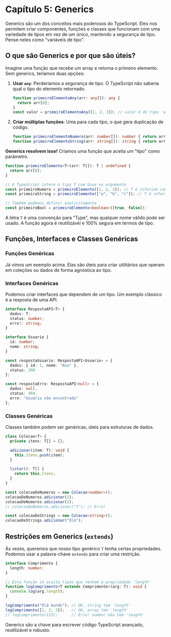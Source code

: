 # Capítulo 5: Generics

Generics são um dos conceitos mais poderosos do TypeScript. Eles nos permitem criar componentes, funções e classes que funcionam com uma variedade de tipos em vez de um único, mantendo a segurança de tipo. Pense neles como "variáveis de tipo".

## O que são Generics e por que são úteis?

Imagine uma função que recebe um array e retorna o primeiro elemento. Sem generics, teríamos duas opções:

1.  **Usar `any`**: Perderíamos a segurança de tipo. O TypeScript não saberia qual o tipo do elemento retornado.
    ```typescript
    function primeiroElementoAny(arr: any[]): any {
      return arr[0];
    }
    const valor = primeiroElementoAny([1, 2, 3]); // valor é do tipo 'any'
    ```

2.  **Criar múltiplas funções**: Uma para cada tipo, o que gera duplicação de código.
    ```typescript
    function primeiroElementoNumero(arr: number[]): number { return arr[0]; }
    function primeiroElementoString(arr: string[]): string { return arr[0]; }
    ```

**Generics resolvem isso!** Criamos uma função que aceita um "tipo" como parâmetro.

```typescript
function primeiroElemento<T>(arr: T[]): T | undefined {
  return arr[0];
}

// O TypeScript infere o tipo T com base no argumento
const primeiroNumero = primeiroElemento([1, 2, 3]); // T é inferido como 'number'
const primeiraString = primeiroElemento(["a", "b", "c"]); // T é inferido como 'string'

// Também podemos definir explicitamente
const primeiroBool = primeiroElemento<boolean>([true, false]);
```

A letra `T` é uma convenção para "Type", mas qualquer nome válido pode ser usado. A função agora é reutilizável e 100% segura em termos de tipo.

## Funções, Interfaces e Classes Genéricas

### Funções Genéricas

Já vimos um exemplo acima. Elas são úteis para criar utilitários que operam em coleções ou dados de forma agnóstica ao tipo.

### Interfaces Genéricas

Podemos criar interfaces que dependem de um tipo. Um exemplo clássico é a resposta de uma API.

```typescript
interface RespostaAPI<T> {
  dados: T;
  status: number;
  erro?: string;
}

interface Usuario {
  id: number;
  nome: string;
}

const respostaUsuario: RespostaAPI<Usuario> = {
  dados: { id: 1, nome: "Ana" },
  status: 200
};

const respostaErro: RespostaAPI<null> = {
  dados: null,
  status: 404,
  erro: "Usuário não encontrado"
};
```

### Classes Genéricas

Classes também podem ser genéricas, úteis para estruturas de dados.

```typescript
class Colecao<T> {
  private itens: T[] = [];

  adicionar(item: T): void {
    this.itens.push(item);
  }

  listar(): T[] {
    return this.itens;
  }
}

const colecaoDeNumeros = new Colecao<number>();
colecaoDeNumeros.adicionar(1);
colecaoDeNumeros.adicionar(2);
// colecaoDeNumeros.adicionar("3"); // Erro!

const colecaoDeStrings = new Colecao<string>();
colecaoDeStrings.adicionar("Olá");
```

## Restrições em Generics (`extends`)

Às vezes, queremos que nosso tipo genérico `T` tenha certas propriedades. Podemos usar a palavra-chave `extends` para criar uma restrição.

```typescript
interface Comprimento {
  length: number;
}

// Esta função só aceita tipos que tenham a propriedade 'length'
function logComprimento<T extends Comprimento>(arg: T): void {
  console.log(arg.length);
}

logComprimento("Olá mundo"); // OK, string tem 'length'
logComprimento([1, 2, 3]);   // OK, array tem 'length'
// logComprimento(123);      // Erro! number não tem 'length'
```

Generics são a chave para escrever código TypeScript avançado, reutilizável e robusto.

